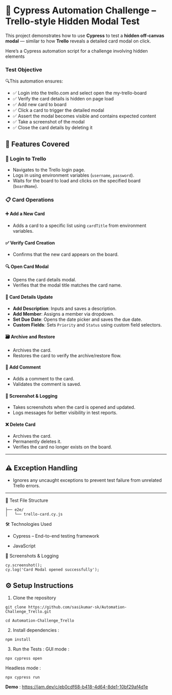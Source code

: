 # 🚀 Cypress Automation Challenge – Trello-style Hidden Modal Test

This project demonstrates how to use **Cypress** to test a **hidden off-canvas modal** — similar to how **Trello** reveals a detailed card modal on click.

Here’s a Cypress automation script for a challenge involving hidden elements 

### Test Objective
🔍This automation ensures:
- ✅ Login into the trello.com and select open the my-trello-board
- ✅ Verify the card details is hidden on page load
- ✅ Add new card to board
- ✅ Click a card to trigger the detailed modal
- ✅ Assert the modal becomes visible and contains expected content
- ✅ Take a screenshot of the modal
- ✅ Close the card details by deleting it

## 🚀 Features Covered

### 🔐 Login to Trello
- Navigates to the Trello login page.
- Logs in using environment variables (`username`, `password`).
- Waits for the board to load and clicks on the specified board (`boardName`).

### 📋 Card Operations

#### ➕ Add a New Card
- Adds a card to a specific list using `cardTitle` from environment variables.

#### ✅ Verify Card Creation
- Confirms that the new card appears on the board.

#### 🔍 Open Card Modal
- Opens the card details modal.
- Verifies that the modal title matches the card name.

#### 📝 Card Details Update
- **Add Description**: Inputs and saves a description.
- **Add Member**: Assigns a member via dropdown.
- **Set Due Date**: Opens the date picker and saves the due date.
- **Custom Fields**: Sets `Priority` and `Status` using custom field selectors.

#### 🗃️ Archive and Restore
- Archives the card.
- Restores the card to verify the archive/restore flow.

#### 💬 Add Comment
- Adds a comment to the card.
- Validates the comment is saved.

#### 📸 Screenshot & Logging
- Takes screenshots when the card is opened and updated.
- Logs messages for better visibility in test reports.

#### ❌ Delete Card
- Archives the card.
- Permanently deletes it.
- Verifies the card no longer exists on the board.

---

## ⚠️ Exception Handling
- Ignores any uncaught exceptions to prevent test failure from unrelated Trello errors.

---


🧾 Test File Structure
```cypress/
├── e2e/
│   └── trello-card.cy.js
```
🛠️ Technologies Used

- Cypress – End-to-end testing framework

- JavaScript 

📸 Screenshots & Logging
```
cy.screenshot();
cy.log('Card Modal opened successfully');
```
## ⚙️ Setup Instructions

1. Clone the repository

```
git clone https://github.com/sasikumar-sk/Automation-Challenge_Trello.git

cd Automation-Challenge_Trello
```

2. Install dependencies :
```
npm install
```
3. Run the Tests :
GUI mode :
```
npx cypress open
```
Headless mode : 
```
npx cypress run
```
 
**Demo** : https://jam.dev/c/eb0cdf68-b418-4d64-8de1-10bf29af4d1e

